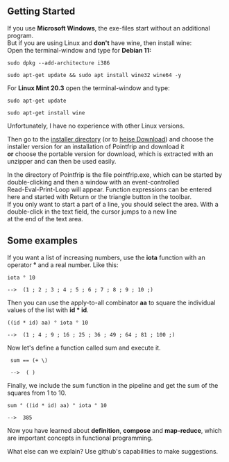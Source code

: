 ## Getting Started
If you use **Microsoft Windows**, the exe-files start without an additional program. \
But if you are using Linux and **don't** have wine, then install wine: \
Open the terminal-window and type for **Debian 11:**

    sudo dpkg --add-architecture i386
    
    sudo apt-get update && sudo apt install wine32 wine64 -y
For **Linux Mint 20.3** open the terminal-window and type:

    sudo apt-get update
    
    sudo apt-get install wine
Unfortunately, I have no experience with other Linux versions.

Then go to the [installer directory](https://github.com/pointfree-interpreter/pointfrip/tree/main/installer) 
(or to [heise Download](https://www.heise.de/download/product/fp-trivia)) and choose the installer version for an installation of Pointfrip and download it \
**or** choose the portable version for download, which is extracted with an unzipper and can then be used easily.

In the directory of Pointfrip is the file pointfrip.exe, which can be started by double-clicking and then a window with an event-controlled \
Read-Eval-Print-Loop will appear. Function expressions can be entered here and started with Return or the triangle button in the toolbar. \
If you only want to start a part of a line, you should select the area. With a double-click in the text field, the cursor jumps to a new line \
at the end of the text area.

## Some examples
If you want a list of increasing numbers, use the **iota** function with an operator **°** and a real number. Like this:

    iota ° 10
    
    -->  (1 ; 2 ; 3 ; 4 ; 5 ; 6 ; 7 ; 8 ; 9 ; 10 ;)

Then you can use the apply-to-all combinator **aa** to square the individual values of the list with **id * id**.

    ((id * id) aa) ° iota ° 10
    
    -->  (1 ; 4 ; 9 ; 16 ; 25 ; 36 ; 49 ; 64 ; 81 ; 100 ;)
 
 Now let's define a function called sum and execute it.
 
     sum == (+ \)
     
     -->  ( )

Finally, we include the sum function in the pipeline and get the sum of the squares from 1 to 10.

    sum ° ((id * id) aa) ° iota ° 10
    
    -->  385

Now you have learned about **definition**, **compose** and **map-reduce**, which are important concepts in functional programming.

What else can we explain? Use github's capabilities to make suggestions.
